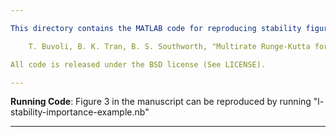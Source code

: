 ```yaml
---

This directory contains the MATLAB code for reproducing stability figures from:

    T. Buvoli, B. K. Tran, B. S. Southworth, "Multirate Runge-Kutta for Nonlinearly Partitioned Systems", 2025.

All code is released under the BSD license (See LICENSE).

---
```


**Running Code**: Figure 3 in the manuscript can be reproduced by running "l-stability-importance-example.nb"

---
